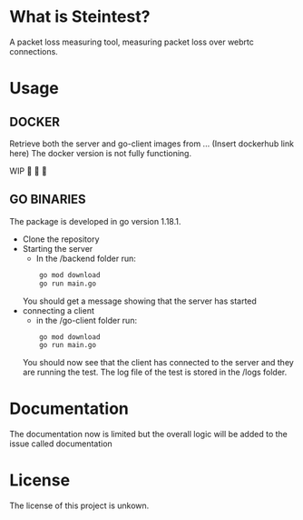 # What is Steintest? 
A packet loss measuring tool, measuring packet loss over webrtc connections.

# Usage

## DOCKER
Retrieve both the server and go-client images from ... (Insert dockerhub link here)
The docker version is not fully functioning. 

WIP :construction_worker: :construction_worker: :construction_worker: 



## GO BINARIES
The package is developed in go version 1.18.1. 

 - Clone the repository
 - Starting the server
    - In the /backend folder run: 
    ```bash
        go mod download
        go run main.go
    ```
    You should get a message showing that the server has started 
 - connecting a client
    - in the /go-client folder run:
    ```bash
        go mod download
        go run main.go
    ```
    You should now see that the client has connected to the server and they are running the test.
    The log file of the test is stored in the /logs folder. 
    
    





# Documentation
The documentation now is limited but the overall logic will be added to the issue called documentation



# License
The license of this project is unkown.
